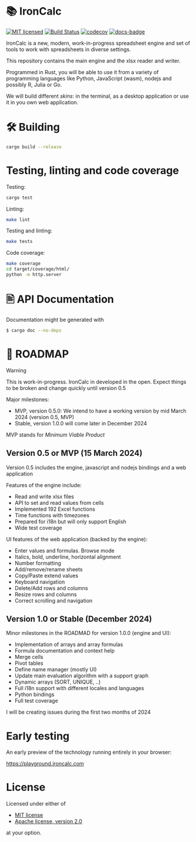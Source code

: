 # 📚 IronCalc

[![MIT licensed][mit-badge]][mit-url]
[![Build Status][actions-badge]][actions-url]
[![codecov](https://codecov.io/gh/ironcalc/IronCalc/graph/badge.svg?token=ASJX12CHNR)](https://codecov.io/gh/ironcalc/IronCalc)
[![docs-badge]][docs-url]

[mit-badge]: https://img.shields.io/badge/license-MIT-blue.svg
[mit-url]: https://github.com/ironcalc/ironcalc/blob/master/LICENSE
[actions-badge]: https://github.com/ironcalc/ironcalc/actions/workflows/rust-build-test.yaml/badge.svg
[actions-url]: https://github.com/ironcalc/ironcalc/actions?query=workflow%3ACI+branch%3Amaster
[docs-url]: https://docs.rs/ironcalc
[docs-badge]: https://img.shields.io/docsrs/ironcalc?logo=rust&style=flat-square

IronCalc is a new, modern, work-in-progress spreadsheet engine and set of tools to work with spreadsheets in diverse settings.

This repository contains the main engine and the xlsx reader and writer.

Programmed in Rust, you will be able to use it from a variety of programming languages like Python, JavaScript (wasm), nodejs and possibly R, Julia or Go.

We will build different _skins_: in the terminal, as a desktop application or use it in you own web application.

# 🛠️ Building

```bash
cargo build --release
```

# Testing, linting and code coverage

Testing:
```bash
cargo test
```

Linting:
```bash
make lint
```

Testing and linting:
```bash
make tests
```

Code coverage:
```bash
make coverage
cd target/coverage/html/
python -m http.server
```

# 🖹 API Documentation

Documentation might be generated with

```bash
$ cargo doc --no-deps
```

# 📝 ROADMAP

> [!WARNING]  
> This is work-in-progress. IronCalc in developed in the open. Expect things to be broken and change quickly until version 0.5

Major milestones:

* MVP, version 0.5.0: We intend to have a working version by mid March 2024 (version 0.5, MVP)
* Stable, version 1.0.0 will come later in December 2024

MVP stands for _Minimum Viable Product_

## Version 0.5 or MVP (15 March 2024)

Version 0.5 includes the engine, javascript and nodejs bindings and a web application

Features of the engine include:

* Read and write xlsx files
* API to set and read values from cells
* Implemented 192 Excel functions
* Time functions with timezones
* Prepared for i18n but will only support English
* Wide test coverage

UI features of the web application (backed by the engine):

* Enter values and formulas. Browse mode
* Italics, bold, underline, horizontal alignment
* Number formatting
* Add/remove/rename sheets
* Copy/Paste extend values
* Keyboard navigation
* Delete/Add rows and columns
* Resize rows and columns
* Correct scrolling and navigation

## Version 1.0 or Stable (December 2024)

Minor milestones in the ROADMAD for version 1.0.0 (engine and UI):

* Implementation of arrays and array formulas
* Formula documentation and context help
* Merge cells
* Pivot tables
* Define name manager (mostly UI)
* Update main evaluation algorithm with a support graph
* Dynamic arrays (SORT, UNIQUE, ..)
* Full i18n support with different locales and languages
* Python bindings
* Full test coverage

I will be creating issues during the first two months of 2024

# Early testing

An early preview of the technology running entirely in your browser:

https://playground.ironcalc.com



# License

Licensed under either of

* [MIT license](LICENSE-MIT)
* [Apache license, version 2.0](LICENSE-Apache-2.0)

at your option.
